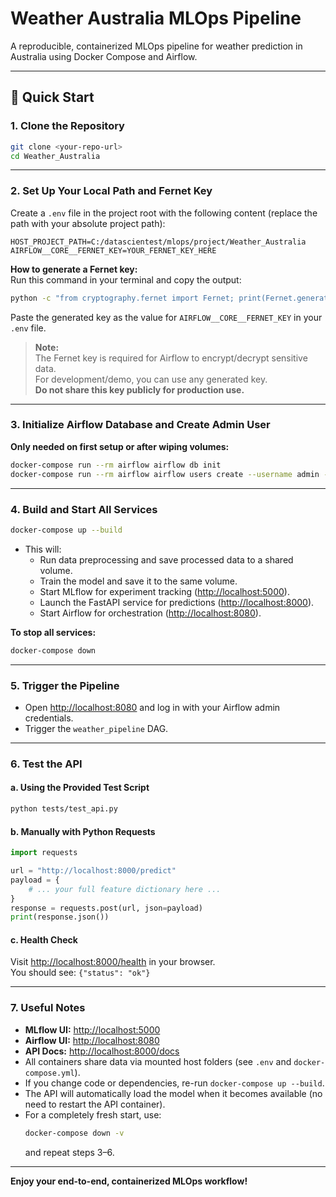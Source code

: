 # Weather Australia MLOps Pipeline

A reproducible, containerized MLOps pipeline for weather prediction in Australia using Docker Compose and Airflow.

---

## 🚀 Quick Start

### 1. Clone the Repository

```sh
git clone <your-repo-url>
cd Weather_Australia
```

---

### 2. Set Up Your Local Path and Fernet Key

Create a `.env` file in the project root with the following content (replace the path with your absolute project path):

```
HOST_PROJECT_PATH=C:/datascientest/mlops/project/Weather_Australia
AIRFLOW__CORE__FERNET_KEY=YOUR_FERNET_KEY_HERE
```

**How to generate a Fernet key:**  
Run this command in your terminal and copy the output:

```sh
python -c "from cryptography.fernet import Fernet; print(Fernet.generate_key().decode())"
```

Paste the generated key as the value for `AIRFLOW__CORE__FERNET_KEY` in your `.env` file.

> **Note:**  
> The Fernet key is required for Airflow to encrypt/decrypt sensitive data.  
> For development/demo, you can use any generated key.  
> **Do not share this key publicly for production use.**

---

### 3. Initialize Airflow Database and Create Admin User

**Only needed on first setup or after wiping volumes:**

```sh
docker-compose run --rm airflow airflow db init
docker-compose run --rm airflow airflow users create --username admin --firstname Admin --lastname User --role Admin --email admin@example.com --password admin
```

---

### 4. Build and Start All Services

```sh
docker-compose up --build
```

- This will:
  - Run data preprocessing and save processed data to a shared volume.
  - Train the model and save it to the same volume.
  - Start MLflow for experiment tracking ([http://localhost:5000](http://localhost:5000)).
  - Launch the FastAPI service for predictions ([http://localhost:8000](http://localhost:8000)).
  - Start Airflow for orchestration ([http://localhost:8080](http://localhost:8080)).

**To stop all services:**

```sh
docker-compose down
```

---

### 5. Trigger the Pipeline

- Open [http://localhost:8080](http://localhost:8080) and log in with your Airflow admin credentials.
- Trigger the `weather_pipeline` DAG.

---

### 6. Test the API

#### a. Using the Provided Test Script

```sh
python tests/test_api.py
```

#### b. Manually with Python Requests

```python
import requests

url = "http://localhost:8000/predict"
payload = {
    # ... your full feature dictionary here ...
}
response = requests.post(url, json=payload)
print(response.json())
```

#### c. Health Check

Visit [http://localhost:8000/health](http://localhost:8000/health) in your browser.  
You should see: `{"status": "ok"}`

---

### 7. Useful Notes

- **MLflow UI:** [http://localhost:5000](http://localhost:5000)
- **Airflow UI:** [http://localhost:8080](http://localhost:8080)
- **API Docs:** [http://localhost:8000/docs](http://localhost:8000/docs)
- All containers share data via mounted host folders (see `.env` and `docker-compose.yml`).
- If you change code or dependencies, re-run `docker-compose up --build`.
- The API will automatically load the model when it becomes available (no need to restart the API container).
- For a completely fresh start, use:
  ```sh
  docker-compose down -v
  ```
  and repeat steps 3–6.

---

**Enjoy your end-to-end, containerized MLOps workflow!**